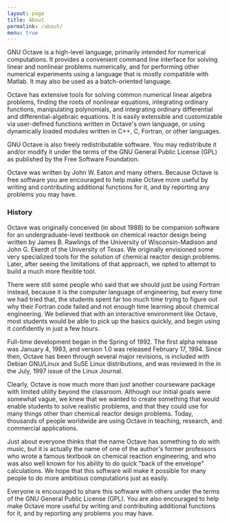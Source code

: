 ```yaml
---
layout: page
title: About
permalink: /about/
menu: true
---
```


GNU Octave is a high-level language, primarily intended for numerical computations. It provides a convenient command line interface for solving linear and nonlinear problems numerically, and for performing other numerical experiments using a language that is mostly compatible with Matlab. It may also be used as a batch-oriented language.

Octave has extensive tools for solving common numerical linear algebra problems, finding the roots of nonlinear equations, integrating ordinary functions, manipulating polynomials, and integrating ordinary differential and differential-algebraic equations. It is easily extensible and customizable via user-defined functions written in Octave's own language, or using dynamically loaded modules written in C++, C, Fortran, or other languages.

GNU Octave is also freely redistributable software. You may redistribute it and/or modify it under the terms of the GNU General Public License (GPL) as published by the Free Software Foundation.

Octave was written by John W. Eaton and many others. Because Octave is free software you are encouraged to help make Octave more useful by writing and contributing additional functions for it, and by reporting any problems you may have.

### History

Octave was originally conceived (in about 1988) to be companion software for an undergraduate-level textbook on chemical reactor design being written by James B. Rawlings of the University of Wisconsin-Madison and John G. Ekerdt of the University of Texas. We originally envisioned some very specialized tools for the solution of chemical reactor design problems. Later, after seeing the limitations of that approach, we opted to attempt to build a much more flexible tool.

There were still some people who said that we should just be using Fortran instead, because it is the computer language of engineering, but every time we had tried that, the students spent far too much time trying to figure out why their Fortran code failed and not enough time learning about chemical engineering. We believed that with an interactive environment like Octave, most students would be able to pick up the basics quickly, and begin using it confidently in just a few hours.

Full-time development began in the Spring of 1992. The first alpha release was January 4, 1993, and version 1.0 was released February 17, 1994. Since then, Octave has been through several major revisions, is included with Debian GNU/Linux and SuSE Linux distributions, and was reviewed in the in the July, 1997 issue of the Linux Journal.

Clearly, Octave is now much more than just another courseware package with limited utility beyond the classroom. Although our initial goals were somewhat vague, we knew that we wanted to create something that would enable students to solve realistic problems, and that they could use for many things other than chemical reactor design problems. Today, thousands of people worldwide are using Octave in teaching, research, and commercial applications.

Just about everyone thinks that the name Octave has something to do with music, but it is actually the name of one of the author's former professors who wrote a famous textbook on chemical reaction engineering, and who was also well known for his ability to do quick "back of the envelope" calculations. We hope that this software will make it possible for many people to do more ambitious computations just as easily.

Everyone is encouraged to share this software with others under the terms of the GNU General Public License (GPL). You are also encouraged to help make Octave more useful by writing and contributing additional functions for it, and by reporting any problems you may have.
